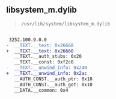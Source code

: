 ## libsystem_m.dylib

> `/usr/lib/system/libsystem_m.dylib`

```diff

 3252.100.9.0.0
-  __TEXT.__text: 0x26668
+  __TEXT.__text: 0x26660
   __TEXT.__auth_stubs: 0x20
   __TEXT.__const: 0xf2c0
-  __TEXT.__unwind_info: 0x240
+  __TEXT.__unwind_info: 0x2ac
   __AUTH_CONST.__auth_ptr: 0x10
   __AUTH_CONST.__auth_got: 0x10
   __DATA.__common: 0x4

```
